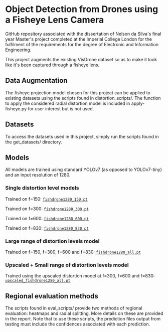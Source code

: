 # Object Detection from Drones using a Fisheye Lens Camera

GitHub repository associated with the dissertation of Nelson da Silva's final year Master's project completed at the Imperial College London for the fulfilment of the requirements for the degree of Electronic and Information Engineering.

This project augments the existing VisDrone dataset so as to make it look like it's been captured through a fisheye lens.

## Data Augmentation
The fisheye projection model chosen for this project can be applied to existing datasets using the scripts found in distortion_scripts/. The function to apply the considered radial distortion model is included in apply-fisheye.py for user interest but is not used.

## Datasets
To access the datasets used in this project, simply run the scripts found in the get_datasets/ directory.

## Models
All models are trained using standard YOLOv7 (as opposed to YOLOv7-tiny) and an input resolution of 1280.

### Single distortion level models
Trained on f=150: 
[`fishdrone1280_150.pt`](https://github.com/Nelson-da-Silva/yolov7_VisDrone/releases/download/Models/fishdrone1280_150.pt)

Trained on f=300:
[`fishdrone1280_300.pt`](https://github.com/Nelson-da-Silva/yolov7_VisDrone/releases/download/Models/fishdrone1280_300.pt)

Trained on f=600:
[`fishdrone1280_600.pt`](https://github.com/Nelson-da-Silva/yolov7_VisDrone/releases/download/Models/fishdrone1280_600.pt)

Trained on f=830:
[`fishdrone1280_830.pt`](https://github.com/Nelson-da-Silva/yolov7_VisDrone/releases/download/Models/fishdrone1280_830.pt)

### Large range of distortion levels model
Trained on f=150, f=300, f=600 and f=830: [`fishdrone1280_all.pt`](https://github.com/Nelson-da-Silva/yolov7_VisDrone/releases/download/Models/fishdrone1280_all.pt)

### Upscaled + Small range of distortion levels model
Trained using the upscaled distortion model at f=300, f=600 and f=830: [`upscaled_fishdrone1280_all.pt`](https://github.com/Nelson-da-Silva/yolov7_VisDrone/releases/download/Models/upscaled_fishdrone1280_all.pt)

## Regional evaluation methods
The scripts found in eval_scripts/ provide two methods of regional evaluation: heatmaps and radial splitting. More details on these are provided in the report. Note that to use these scripts, the prediction files output from testing must include the confidences associated with each prediction.